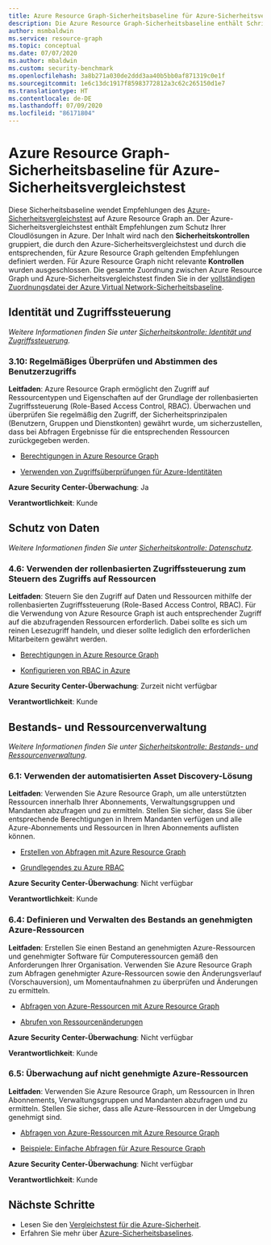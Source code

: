 ```yaml
---
title: Azure Resource Graph-Sicherheitsbaseline für Azure-Sicherheitsvergleichstest
description: Die Azure Resource Graph-Sicherheitsbaseline enthält Schrittanleitungen und Ressourcen für die Implementierung der Sicherheitsempfehlungen aus dem Azure-Sicherheitsvergleichstest.
author: msmbaldwin
ms.service: resource-graph
ms.topic: conceptual
ms.date: 07/07/2020
ms.author: mbaldwin
ms.custom: security-benchmark
ms.openlocfilehash: 3a8b271a030de2ddd3aa40b5bb0af871319c0e1f
ms.sourcegitcommit: 1e6c13dc1917f85983772812a3c62c265150d1e7
ms.translationtype: HT
ms.contentlocale: de-DE
ms.lasthandoff: 07/09/2020
ms.locfileid: "86171804"
---
```

# <a name="azure-resource-graph-security-baseline-for-azure-security-benchmark"></a>Azure Resource Graph-Sicherheitsbaseline für Azure-Sicherheitsvergleichstest

Diese Sicherheitsbaseline wendet Empfehlungen des [Azure-Sicherheitsvergleichstest](../../../security/benchmarks/overview.md) auf Azure Resource Graph an. Der Azure-Sicherheitsvergleichstest enthält Empfehlungen zum Schutz Ihrer Cloudlösungen in Azure. Der Inhalt wird nach den **Sicherheitskontrollen** gruppiert, die durch den Azure-Sicherheitsvergleichstest und durch die entsprechenden, für Azure Resource Graph geltenden Empfehlungen definiert werden. Für Azure Resource Graph nicht relevante **Kontrollen** wurden ausgeschlossen. Die gesamte Zuordnung zwischen Azure Resource Graph und Azure-Sicherheitsvergleichstest finden Sie in der [vollständigen Zuordnungsdatei der Azure Virtual Network-Sicherheitsbaseline](https://github.com/MicrosoftDocs/SecurityBenchmarks/tree/master/Azure%20Offer%20Security%20Baselines).



## <a name="identity-and-access-control"></a>Identität und Zugriffssteuerung

*Weitere Informationen finden Sie unter [Sicherheitskontrolle: Identität und Zugriffssteuerung](../../../security/benchmarks/security-control-identity-access-control.md).*

### <a name="310-regularly-review-and-reconcile-user-access"></a>3.10: Regelmäßiges Überprüfen und Abstimmen des Benutzerzugriffs

**Leitfaden**: Azure Resource Graph ermöglicht den Zugriff auf Ressourcentypen und Eigenschaften auf der Grundlage der rollenbasierten Zugriffssteuerung (Role-Based Access Control, RBAC). Überwachen und überprüfen Sie regelmäßig den Zugriff, der Sicherheitsprinzipalen (Benutzern, Gruppen und Dienstkonten) gewährt wurde, um sicherzustellen, dass bei Abfragen Ergebnisse für die entsprechenden Ressourcen zurückgegeben werden.

* [Berechtigungen in Azure Resource Graph](../overview.md#permissions-in-azure-resource-graph)

* [Verwenden von Zugriffsüberprüfungen für Azure-Identitäten](../../../active-directory/governance/access-reviews-overview.md)


**Azure Security Center-Überwachung**: Ja

**Verantwortlichkeit**: Kunde

## <a name="data-protection"></a>Schutz von Daten

*Weitere Informationen finden Sie unter [Sicherheitskontrolle: Datenschutz](../../../security/benchmarks/security-control-data-protection.md).*

### <a name="46-use-role-based-access-control-to-control-access-to-resources"></a>4.6: Verwenden der rollenbasierten Zugriffssteuerung zum Steuern des Zugriffs auf Ressourcen

**Leitfaden**: Steuern Sie den Zugriff auf Daten und Ressourcen mithilfe der rollenbasierten Zugriffssteuerung (Role-Based Access Control, RBAC). Für die Verwendung von Azure Resource Graph ist auch entsprechender Zugriff auf die abzufragenden Ressourcen erforderlich. Dabei sollte es sich um reinen Lesezugriff handeln, und dieser sollte lediglich den erforderlichen Mitarbeitern gewährt werden.

* [Berechtigungen in Azure Resource Graph](../overview.md#permissions-in-azure-resource-graph)

* [Konfigurieren von RBAC in Azure](../../../role-based-access-control/role-assignments-rest.md)


**Azure Security Center-Überwachung**: Zurzeit nicht verfügbar

**Verantwortlichkeit**: Kunde

## <a name="inventory-and-asset-management"></a>Bestands- und Ressourcenverwaltung

*Weitere Informationen finden Sie unter [Sicherheitskontrolle: Bestands- und Ressourcenverwaltung](../../../security/benchmarks/security-control-inventory-asset-management.md).*

### <a name="61-use-automated-asset-discovery-solution"></a>6.1: Verwenden der automatisierten Asset Discovery-Lösung

**Leitfaden**: Verwenden Sie Azure Resource Graph, um alle unterstützten Ressourcen innerhalb Ihrer Abonnements, Verwaltungsgruppen und Mandanten abzufragen und zu ermitteln. Stellen Sie sicher, dass Sie über entsprechende Berechtigungen in Ihrem Mandanten verfügen und alle Azure-Abonnements und Ressourcen in Ihren Abonnements auflisten können.

* [Erstellen von Abfragen mit Azure Resource Graph](../first-query-portal.md)

* [Grundlegendes zu Azure RBAC](../../../role-based-access-control/overview.md)


**Azure Security Center-Überwachung**: Nicht verfügbar

**Verantwortlichkeit**: Kunde

### <a name="64-define-and-maintain-inventory-of-approved-azure-resources"></a>6.4: Definieren und Verwalten des Bestands an genehmigten Azure-Ressourcen

**Leitfaden**: Erstellen Sie einen Bestand an genehmigten Azure-Ressourcen und genehmigter Software für Computeressourcen gemäß den Anforderungen Ihrer Organisation. Verwenden Sie Azure Resource Graph zum Abfragen genehmigter Azure-Ressourcen sowie den Änderungsverlauf (Vorschauversion), um Momentaufnahmen zu überprüfen und Änderungen zu ermitteln.

* [Abfragen von Azure-Ressourcen mit Azure Resource Graph](../first-query-portal.md)

* [Abrufen von Ressourcenänderungen](../how-to/get-resource-changes.md)


**Azure Security Center-Überwachung**: Nicht verfügbar

**Verantwortlichkeit**: Kunde

### <a name="65-monitor-for-unapproved-azure-resources"></a>6.5: Überwachung auf nicht genehmigte Azure-Ressourcen

**Leitfaden**: Verwenden Sie Azure Resource Graph, um Ressourcen in Ihren Abonnements, Verwaltungsgruppen und Mandanten abzufragen und zu ermitteln. Stellen Sie sicher, dass alle Azure-Ressourcen in der Umgebung genehmigt sind.

* [Abfragen von Azure-Ressourcen mit Azure Resource Graph](../first-query-portal.md)

* [Beispiele: Einfache Abfragen für Azure Resource Graph](../samples/starter.md)


**Azure Security Center-Überwachung**: Nicht verfügbar

**Verantwortlichkeit**: Kunde

## <a name="next-steps"></a>Nächste Schritte

- Lesen Sie den [Vergleichstest für die Azure-Sicherheit](../../../security/benchmarks/overview.md).
- Erfahren Sie mehr über [Azure-Sicherheitsbaselines](../../../security/benchmarks/security-baselines-overview.md).
